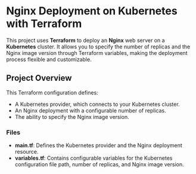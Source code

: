 # Nginx Deployment on Kubernetes with Terraform

This project uses **Terraform** to deploy an **Nginx** web server on a **Kubernetes** cluster. It allows you to specify the number of replicas and the Nginx image version through Terraform variables, making the deployment process flexible and customizable.

## Project Overview

This Terraform configuration defines:

- A Kubernetes provider, which connects to your Kubernetes cluster.
- An Nginx deployment with a configurable number of replicas.
- The ability to specify the Nginx image version.

### Files
- **main.tf**: Defines the Kubernetes provider and the Nginx deployment resource.
- **variables.tf**: Contains configurable variables for the Kubernetes configuration file path, number of replicas, and Nginx image version.
